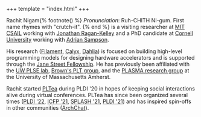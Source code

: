 +++
template = "index.html"
+++

Rachit Nigam{% footnote() %}
*Pronunciation*: Ruh-CHITH NI-gum. First name rhymes with "crutch-it".
{% end %}
is a visiting researcher at [MIT CSAIL][csail] working with [Jonathan Ragan-Kelley][jrk] and a PhD candidate at [Cornell University][pl-cornell] working with [Adrian Sampson][adrian].


His research ([Filament][], [Calyx][], [Dahlia][]) is focused on building high-level programming models for designing hardware accelerators and is supported through the [Jane Street Fellowship][js-fellow].
He has previously been affiliated with the [UW PLSE lab][plse], [Brown's PLT group][brown-plt], and the [PLASMA research group][plasma] at the University of Massachusetts Amherst.

Rachit started [PLTea](https://pltea.github.io/) during PLDI '20 in hopes of keeping social interactions alive during virtual conferences. PLTea has since been organized several times ([PLDI '22][plt-pldi22], [ICFP '21][plt-icfp21], [SPLASH '21][plt-oopsla21], [PLDI '21][plt-pldi21]) and has inspired spin-offs in other communities ([ArchChat][]).

[capra]: https://capra.cs.cornell.edu/
[adrian]: https://www.cs.cornell.edu/~asampson/
[plasma]: https://plasma-umass.org/
[arjun]: https://ccs.neu.edu/~arjunguha/main/home/
[pl-cornell]: http://pl.cs.cornell.edu
[dahlia]: https://capra.cs.cornell.edu/dahlia
[calyx]: https://calyxir.org
[plt-icfp21]: https://icfp21.sigplan.org/committee/icfp-2021-pltea-pltea-organization
[plt-oopsla21]: https://2021.splashcon.org/track/splash-2021-pltea
[plt-pldi21]: https://pldi21.sigplan.org/track/pldi-2021-community
[archchat]: https://www.sigarch.org/introducing-the-archchat-social-hour-connecting-computer-architects-everywhere/
[plt-pldi22]: https://pldi22.sigplan.org/track/pldi-2022-pldi#program
[plse]: https://uwplse.org/
[js-fellow]: https://www.janestreet.com/join-jane-street/programs-and-events/grf-profiles/
[csail]: https://www.csail.mit.edu/
[jrk]: https://people.csail.mit.edu/jrk/
[filament]: https://filamenthdl.com
[brown-plt]: https://cs.brown.edu/research/plt/